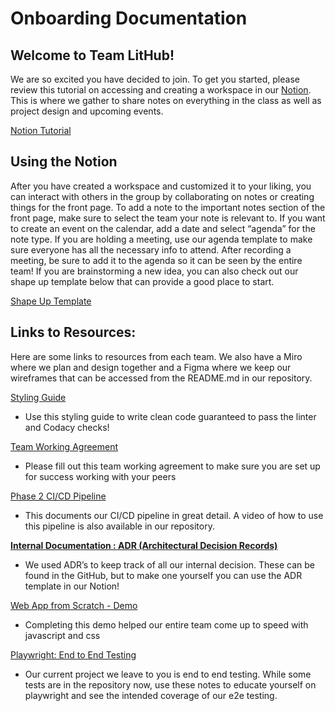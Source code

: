# Onboarding Documentation

## Welcome to Team LitHub!

We are so excited you have decided to join. To get you started, please review this tutorial on accessing and creating a workspace in our [Notion](https://www.notion.so/The-Lit-Hub-24ded023c9f3498b91e11f9db74a3996). This is where we gather to share notes on everything in the class as well as project design and upcoming events.

[Notion Tutorial](https://www.notion.so/Onboarding-30811e03b6ee4743a8354529cd1f52be)

## Using the Notion

After you have created a workspace and customized it to your liking, you can interact with others in the group by collaborating on notes or creating things for the front page. To add a note to the important notes section of the front page, make sure to select the team your note is relevant to. If you want to create an event on the calendar, add a date and select “agenda” for the note type. If you are holding a meeting, use our agenda template to make sure everyone has all the necessary info to attend. After recording a meeting, be sure to add it to the agenda so it can be seen by the entire team! If you are brainstorming a new idea, you can also check out our shape up template below that can provide a good place to start. 

[Shape Up Template](https://www.notion.so/Shape-Up-Template-9bdb0f619e264874911e71aa623a18e1)

## Links to Resources:

Here are some links to resources from each team. We also have a Miro where we plan and design together and a Figma where we keep our wireframes that can be accessed from the README.md in our repository.

[Styling Guide](https://www.notion.so/Styling-Guide-0a9be19afdee48efa10d92ea23980622)

- Use this styling guide to write clean code guaranteed to pass the linter and Codacy checks!

[Team Working Agreement](https://www.notion.so/Team-Working-Agreement-e07c5b72dd624e07821b2db185431e94)

- Please fill out this team working agreement to make sure you are set up for success working with your peers

[Phase 2 CI/CD Pipeline](https://www.notion.so/Phase-2-CI-CD-Pipeline-9bfdaa2e1b64435fa482a8c906b09424)

- This documents our CI/CD pipeline in great detail. A video of how to use this pipeline is also available in our repository.

[**Internal Documentation : ADR (Architectural Decision Records)**](https://www.notion.so/Internal-Documentation-ADR-Architectural-Decision-Records-eac2323dec3d4fd18c7091c95d98cba1)

- We used ADR’s to keep track of all our internal decision. These can be found in the GitHub, but to make one yourself you can use the ADR template in our Notion!

[Web App from Scratch - Demo](https://www.notion.so/Web-App-from-Scratch-Demo-a53dcaf17b2a4f8a8ff9276fdadd5533)

- Completing this demo helped our entire team come up to speed with javascript and css

[Playwright: End to End Testing](https://www.notion.so/Playwright-End-to-End-Testing-a6e54b16df6a4463985c2654c653543e)

- Our current project we leave to you is end to end testing. While some tests are in the repository now, use these notes to educate yourself on playwright and see the intended coverage of our e2e testing.